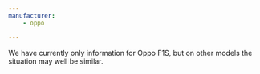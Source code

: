 ```yaml
---
manufacturer: 
    - oppo

---
```


We have currently only information for Oppo F1S, but on other models the situation may well be similar.
